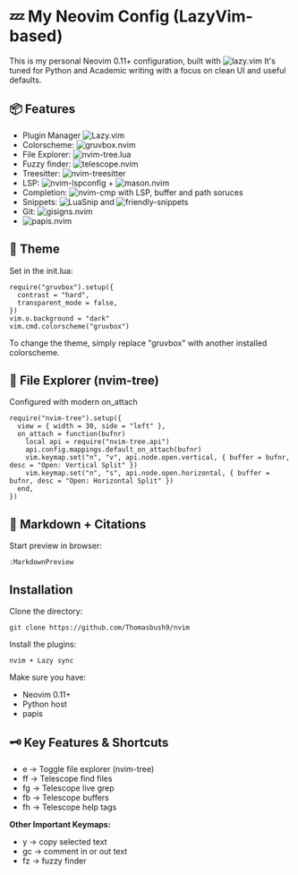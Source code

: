 # 💤 My Neovim Config (LazyVim-based)

This is my personal Neovim 0.11+ configuration, built with ![lazy.vim](https://github.com/folke/lazy.nvim)
It's tuned for Python and Academic writing with a focus on clean UI and useful defaults.

## 📦 Features

- Plugin Manager ![Lazy.vim](https://github.com/folke/lazy.nvim)
- Colorscheme: ![gruvbox.nvim](https://github.com/ellisonleao/gruvbox.nvim)
- File Explorer: ![nvim-tree.lua](https://github.com/nvim-tree/nvim-tree.lua)
- Fuzzy finder: ![telescope.nvim](https://github.com/nvim-telescope/telescope.nvim)
- Treesitter: ![nvim-treesitter](https://github.com/nvim-treesitter/nvim-treesitter)
- LSP: ![nvim-lspconfig](https://github.com/neovim/nvim-lspconfig) + ![mason.nvim](https://github.com/williamboman/mason.nvim)
- Completion: ![nvim-cmp](https://github.com/hrsh7th/nvim-cmp) with LSP, buffer and path soruces
- Snippets: ![LuaSnip](https://github.com/L3MON4D3/LuaSnip) and ![friendly-snippets](https://github.com/rafamadriz/friendly-snippets)
- Git: ![gisigns.nvim](https://github.com/lewis6991/gitsigns.nvim)
- ![papis.nvim](https://github.com/jghauser/papis.nvim)


## 🎨 Theme

Set in the init.lua:

```{lua}
require("gruvbox").setup({
  contrast = "hard",
  transparent_mode = false,
})
vim.o.background = "dark"
vim.cmd.colorscheme("gruvbox")
```

To change the theme, simply replace "gruvbox" with another installed colorscheme.

## 📂 File Explorer (nvim-tree)

Configured with modern on_attach

```{lua}
require("nvim-tree").setup({
  view = { width = 30, side = "left" },
  on_attach = function(bufnr)
    local api = require("nvim-tree.api")
    api.config.mappings.default_on_attach(bufnr)
    vim.keymap.set("n", "v", api.node.open.vertical, { buffer = bufnr, desc = "Open: Vertical Split" })
    vim.keymap.set("n", "s", api.node.open.horizontal, { buffer = bufnr, desc = "Open: Horizontal Split" })
  end,
})
```

## 📖 Markdown + Citations

Start preview in browser:

```{nvim}
:MarkdownPreview
```

## Installation

Clone the directory:

```{bash}
git clone https://github.com/Thomasbush9/nvim
```

Install the plugins:

```{bash}
nvim + Lazy sync
```

Make sure you have:
- Neovim 0.11+
- Python host
- papis

## 🗝️ Key Features & Shortcuts

- <leader>e → Toggle file explorer (nvim-tree)
- <leader>ff → Telescope find files
- <leader>fg → Telescope live grep
- <leader>fb → Telescope buffers
- <leader>fh → Telescope help tags

**Other Important Keymaps:**

- <leader>y -> copy selected text
- <leader>gc -> comment in or out text
- <leader>fz -> fuzzy finder
